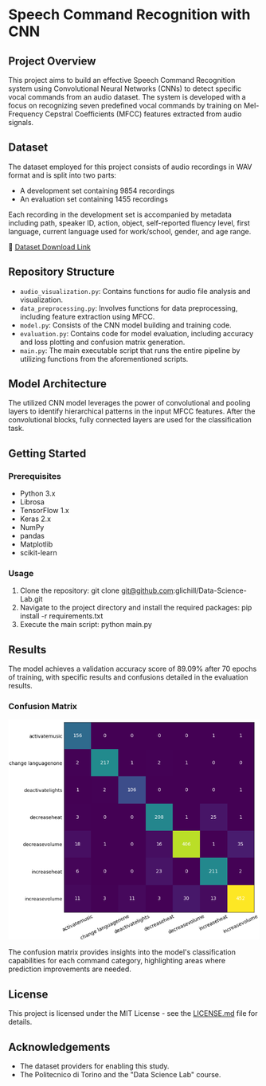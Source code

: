 # Speech Command Recognition with CNN

## Project Overview
This project aims to build an effective Speech Command Recognition system using Convolutional Neural Networks (CNNs) to detect specific vocal commands from an audio dataset. The system is developed with a focus on recognizing seven predefined vocal commands by training on Mel-Frequency Cepstral Coefficients (MFCC) features extracted from audio signals.

## Dataset
The dataset employed for this project consists of audio recordings in WAV format and is split into two parts:
- A development set containing 9854 recordings
- An evaluation set containing 1455 recordings

Each recording in the development set is accompanied by metadata including path, speaker ID, action, object, self-reported fluency level, first language, current language used for work/school, gender, and age range.

🔗 [Dataset Download Link](https://drive.google.com/file//1gUPpqPTlgfzIyDU4eG6t5HoTlK5inLO4/view?usp=sharing)

## Repository Structure
- `audio_visualization.py`: Contains functions for audio file analysis and visualization.
- `data_preprocessing.py`: Involves functions for data preprocessing, including feature extraction using MFCC.
- `model.py`: Consists of the CNN model building and training code.
- `evaluation.py`: Contains code for model evaluation, including accuracy and loss plotting and confusion matrix generation.
- `main.py`: The main executable script that runs the entire pipeline by utilizing functions from the aforementioned scripts.

## Model Architecture
The utilized CNN model leverages the power of convolutional and pooling layers to identify hierarchical patterns in the input MFCC features. After the convolutional blocks, fully connected layers are used for the classification task.

## Getting Started
### Prerequisites
- Python 3.x
- Librosa
- TensorFlow 1.x
- Keras 2.x
- NumPy
- pandas
- Matplotlib
- scikit-learn

### Usage
1. Clone the repository: git clone git@github.com:glichill/Data-Science-Lab.git
2. Navigate to the project directory and install the required packages: pip install -r requirements.txt
3. Execute the main script: python main.py

## Results
The model achieves a validation accuracy score of 89.09% after 70 epochs of training, with specific results and confusions detailed in the evaluation results.

### Confusion Matrix
![Confusion Matrix](IMAGES/confusion_matrix.png)

The confusion matrix provides insights into the model's classification capabilities for each command category, highlighting areas where prediction improvements are needed.

## License
This project is licensed under the MIT License - see the [LICENSE.md](LICENSE.md) file for details.

## Acknowledgements
- The dataset providers for enabling this study.
- The Politecnico di Torino and the "Data Science Lab" course.




